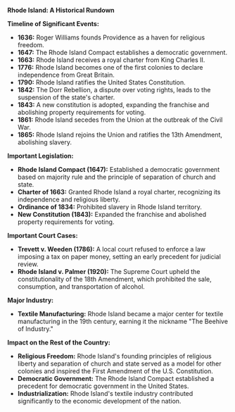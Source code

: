 **Rhode Island: A Historical Rundown**

**Timeline of Significant Events:**

* **1636:** Roger Williams founds Providence as a haven for religious freedom.
* **1647:** The Rhode Island Compact establishes a democratic government.
* **1663:** Rhode Island receives a royal charter from King Charles II.
* **1776:** Rhode Island becomes one of the first colonies to declare independence from Great Britain.
* **1790:** Rhode Island ratifies the United States Constitution.
* **1842:** The Dorr Rebellion, a dispute over voting rights, leads to the suspension of the state's charter.
* **1843:** A new constitution is adopted, expanding the franchise and abolishing property requirements for voting.
* **1861:** Rhode Island secedes from the Union at the outbreak of the Civil War.
* **1865:** Rhode Island rejoins the Union and ratifies the 13th Amendment, abolishing slavery.

**Important Legislation:**

* **Rhode Island Compact (1647):** Established a democratic government based on majority rule and the principle of separation of church and state.
* **Charter of 1663:** Granted Rhode Island a royal charter, recognizing its independence and religious liberty.
* **Ordinance of 1834:** Prohibited slavery in Rhode Island territory.
* **New Constitution (1843):** Expanded the franchise and abolished property requirements for voting.

**Important Court Cases:**

* **Trevett v. Weeden (1786):** A local court refused to enforce a law imposing a tax on paper money, setting an early precedent for judicial review.
* **Rhode Island v. Palmer (1920):** The Supreme Court upheld the constitutionality of the 18th Amendment, which prohibited the sale, consumption, and transportation of alcohol.

**Major Industry:**

* **Textile Manufacturing:** Rhode Island became a major center for textile manufacturing in the 19th century, earning it the nickname "The Beehive of Industry."

**Impact on the Rest of the Country:**

* **Religious Freedom:** Rhode Island's founding principles of religious liberty and separation of church and state served as a model for other colonies and inspired the First Amendment of the U.S. Constitution.
* **Democratic Government:** The Rhode Island Compact established a precedent for democratic government in the United States.
* **Industrialization:** Rhode Island's textile industry contributed significantly to the economic development of the nation.